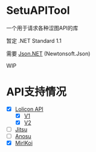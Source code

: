 # SetuAPITool

一个用于请求各种涩图API的库

暂定 .NET Standard 1.1

需要 [Json.NET](https://www.newtonsoft.com/json) (Newtonsoft.Json)

WIP

# API支持情况

- [x] [Lolicon API](https://api.lolicon.app)
  - [x] [V1](https://api.lolicon.app/#/setu-v1)
  - [x] [V2](https://api.lolicon.app/#/setu)
- [ ] [Jitsu](https://img.jitsu.top)
- [ ] [Anosu](https://docs.anosu.top)
- [x] [MirlKoi](https://iw233.cn/main.html)
